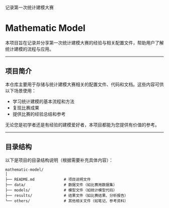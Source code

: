 
记录第一次统计建模大赛
# Mathematic Model

本项目旨在记录并分享第一次统计建模大赛的经验与相关配置文件，帮助用户了解统计建模的流程与应用。

---

## 项目简介

本仓库主要用于存储与统计建模大赛相关的配置文件、代码和文档。这些内容可供以下场景使用：
- 学习统计建模的基本流程和方法
- 复现比赛成果
- 提供比赛的经验总结和参考

无论您是初学者还是有经验的建模爱好者，本项目都能为您提供有价值的参考。

---

## 目录结构

以下是项目的目录结构说明（根据需要补充具体内容）：

```plaintext
mathematic-model/
│
├── README.md             # 项目说明文件
├── data/                 # 数据文件（如比赛用数据集）
├── models/               # 模型文件（如统计模型代码）
├── results/              # 结果文件（如比赛结果、分析报告）
└── others/               # 其他相关文件（如笔记、参考资料）
